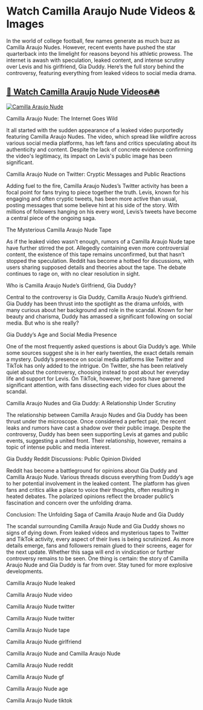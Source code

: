 ﻿# Watch Camilla Araujo Nude Videos & Images  
  
In the world of college football, few names generate as much buzz as Camilla Araujo Nudes. However, recent events have pushed the star quarterback into the limelight for reasons beyond his athletic prowess. The internet is awash with speculation, leaked content, and intense scrutiny over Levis and his girlfriend, Gia Duddy. Here’s the full story behind the controversy, featuring everything from leaked videos to social media drama.  
  
  
## [🔗 Watch Camilla Araujo Nude Videos🔥🔥](https://hotvideos.systeme.io/watch-nudes)  
  
[![Camilla Araujo Nude](https://i.imgur.com/dJHk4Zq.gif)](https://hotvideos.systeme.io/watch-nudes)  
  
  
Camilla Araujo Nude: The Internet Goes Wild  
  
It all started with the sudden appearance of a leaked video purportedly featuring Camilla Araujo Nudes. The video, which spread like wildfire across various social media platforms, has left fans and critics speculating about its authenticity and content. Despite the lack of concrete evidence confirming the video's legitimacy, its impact on Levis's public image has been significant.  
  
Camilla Araujo Nude on Twitter: Cryptic Messages and Public Reactions  
  
Adding fuel to the fire, Camilla Araujo Nudes’s Twitter activity has been a focal point for fans trying to piece together the truth. Levis, known for his engaging and often cryptic tweets, has been more active than usual, posting messages that some believe hint at his side of the story. With millions of followers hanging on his every word, Levis’s tweets have become a central piece of the ongoing saga.  
  
The Mysterious Camilla Araujo Nude Tape  
  
As if the leaked video wasn’t enough, rumors of a Camilla Araujo Nude tape have further stirred the pot. Allegedly containing even more controversial content, the existence of this tape remains unconfirmed, but that hasn’t stopped the speculation. Reddit has become a hotbed for discussions, with users sharing supposed details and theories about the tape. The debate continues to rage on, with no clear resolution in sight.  
  
Who is Camilla Araujo Nude’s Girlfriend, Gia Duddy?  
  
Central to the controversy is Gia Duddy, Camilla Araujo Nude’s girlfriend. Gia Duddy has been thrust into the spotlight as the drama unfolds, with many curious about her background and role in the scandal. Known for her beauty and charisma, Duddy has amassed a significant following on social media. But who is she really?  
  
Gia Duddy’s Age and Social Media Presence  
  
One of the most frequently asked questions is about Gia Duddy’s age. While some sources suggest she is in her early twenties, the exact details remain a mystery. Duddy’s presence on social media platforms like Twitter and TikTok has only added to the intrigue. On Twitter, she has been relatively quiet about the controversy, choosing instead to post about her everyday life and support for Levis. On TikTok, however, her posts have garnered significant attention, with fans dissecting each video for clues about the scandal.  
  
Camilla Araujo Nudes and Gia Duddy: A Relationship Under Scrutiny  
  
The relationship between Camilla Araujo Nudes and Gia Duddy has been thrust under the microscope. Once considered a perfect pair, the recent leaks and rumors have cast a shadow over their public image. Despite the controversy, Duddy has been seen supporting Levis at games and public events, suggesting a united front. Their relationship, however, remains a topic of intense public and media interest.  
  
Gia Duddy Reddit Discussions: Public Opinion Divided  
  
Reddit has become a battleground for opinions about Gia Duddy and Camilla Araujo Nude. Various threads discuss everything from Duddy’s age to her potential involvement in the leaked content. The platform has given fans and critics alike a place to voice their thoughts, often resulting in heated debates. The polarized opinions reflect the broader public’s fascination and concern over the unfolding drama.  
  
Conclusion: The Unfolding Saga of Camilla Araujo Nude and Gia Duddy  
  
The scandal surrounding Camilla Araujo Nude and Gia Duddy shows no signs of dying down. From leaked videos and mysterious tapes to Twitter and TikTok activity, every aspect of their lives is being scrutinized. As more details emerge, fans and followers remain glued to their screens, eager for the next update. Whether this saga will end in vindication or further controversy remains to be seen. One thing is certain: the story of Camilla Araujo Nude and Gia Duddy is far from over. Stay tuned for more explosive developments.  
  
  
Camilla Araujo Nude leaked  
  
Camilla Araujo Nude video  
  
Camilla Araujo Nude twitter  
  
Camilla Araujo Nude twitter  
  
Camilla Araujo Nude tape  
  
Camilla Araujo Nude girlfriend  
  
Camilla Araujo Nude and Camilla Araujo Nude  
  
Camilla Araujo Nude reddit  
  
Camilla Araujo Nude gf  
  
Camilla Araujo Nude age  
  
Camilla Araujo Nude tiktok
